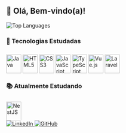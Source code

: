 <h2>👋 Olá, Bem-vindo(a)!</h2>

<div>
  <img 
    src="https://github-readme-stats.vercel.app/api/top-langs/?username=luk-z0&hide=cpp,cmake,python,glsl,html,blade,css&layout=compact&theme=github_dark" 
    alt="Top Languages"
    style="max-width: 100%;">
</div>

<h3>🧠 Tecnologias Estudadas</h3>
<div style="display: inline-block; margin-top: 10px;">
  <img align="center" height="50" width="40" src="https://cdn.jsdelivr.net/gh/devicons/devicon/icons/java/java-plain.svg" alt="Java" />
  <img align="center" height="50" width="40" src="https://cdn.jsdelivr.net/gh/devicons/devicon/icons/html5/html5-plain.svg" alt="HTML5" />
  <img align="center" height="50" width="40" src="https://cdn.jsdelivr.net/gh/devicons/devicon/icons/css3/css3-plain.svg" alt="CSS3" />
  <img align="center" height="50" width="40" src="https://cdn.jsdelivr.net/gh/devicons/devicon/icons/javascript/javascript-original.svg" alt="JavaScript" />
  <img align="center" height="50" width="40" src="https://cdn.jsdelivr.net/gh/devicons/devicon/icons/typescript/typescript-original.svg" alt="TypeScript" />
  <img align="center" height="50" width="40" src="https://cdn.jsdelivr.net/gh/devicons/devicon/icons/vuejs/vuejs-original.svg" alt="Vue.js" />
  <img align="center" height="50" width="40" src="https://cdn.jsdelivr.net/gh/devicons/devicon@latest/icons/laravel/laravel-original.svg" laravel-plain.svg" alt="Laravel" />
</div>

<h3>📚 Atualmente Estudando</h3>
<div style="display: inline-block; margin-top: 10px;">
  <img align="center" height="50" width="40" src="https://cdn.jsdelivr.net/gh/devicons/devicon@latest/icons/nestjs/nestjs-original.svg" nestjs-plain.svg" alt="NestJS" />
</div>

<br>

<div>
  <a href="https://www.linkedin.com/in/lucas-gabriel-2492101a3/" target="_blank" rel="noopener noreferrer">
    <img src="https://img.shields.io/badge/LinkedIn-0077B5?style=for-the-badge&logo=linkedin&logoColor=white" alt="LinkedIn">
  </a>
  <a href="https://github.com/luk-z0" target="_blank" rel="noopener noreferrer">
    <img src="https://img.shields.io/badge/GitHub-100000?style=for-the-badge&logo=github&logoColor=white" alt="GitHub">
  </a>
</div>
